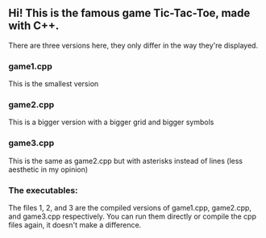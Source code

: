 ## Hi! This is the famous game Tic-Tac-Toe, made with C++.
There are three versions here, they only differ in the way they're displayed.

### game1.cpp
This is the smallest version

### game2.cpp
This is a bigger version with a bigger grid and bigger symbols

### game3.cpp
This is the same as game2.cpp but with asterisks instead of lines (less aesthetic in my opinion)

### The executables:
The files 1, 2, and 3 are the compiled versions of game1.cpp, game2.cpp, and game3.cpp respectively. You can run them directly or compile the cpp files again, it doesn't make a difference.
